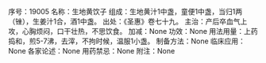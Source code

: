 序号：19005
名称：生地黄饮子
组成：生地黄汁1中盏，童便1中盏，当归1两（锉），生姜汁1合，酒1中盏。
出处：《圣惠》卷七十九。
主治：产后卒血气上攻，心胸烦闷，口干壮热，不思饮食。
加减：None
功效：None
用法用量：上药捣和，煎5-7沸，去滓，不拘时候，温服1小盏。
制备方法：None
临床应用：None
各家论述：None
用药禁忌：None
附注：None
